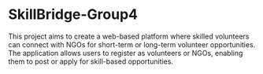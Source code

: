 # SkillBridge-Group4
This project aims to create a web-based platform where skilled volunteers can connect with NGOs for short-term or long-term volunteer opportunities. The application allows users to register as volunteers or NGOs, enabling them to post or apply for skill-based opportunities.
